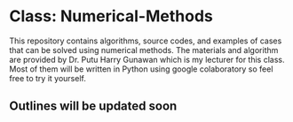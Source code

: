 # Class: Numerical-Methods
This repository contains algorithms, source codes, and examples of cases that can be solved using numerical methods. The materials and algorithm are provided by Dr. Putu Harry Gunawan which is my lecturer for this class. Most of them will be written in Python using google colaboratory so feel free to try it yourself.


## Outlines will be updated soon
